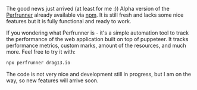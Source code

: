 The good news just arrived (at least for me :)) Alpha version of the [Perfrunner](https://github.com/Drag13/perfrunner) already available via [npm](https://www.npmjs.com/package/perfrunner). It is still fresh and lacks some nice features but it is fully functional and ready to work.

If you wondering what Perfrunner is - it's a simple automation tool to track the performance of the web application built on top of puppeteer. It tracks performance metrics, custom marks, amount of the resources, and much more. Feel free to try it with:

```cmd
npx perfrunner drag13.io
```

The code is not very nice and development still in progress, but I am on the way, so new features will arrive soon.
